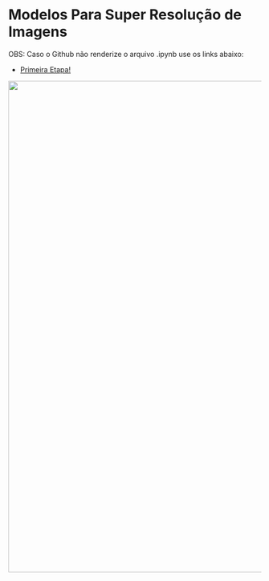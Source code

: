 # Modelos Para Super Resolução de Imagens 

OBS: Caso o Github não renderize o arquivo .ipynb use os links abaixo:

- <a href="https://nbviewer.org/github/Julio-M39/GANs_SRGAN_ESRGAN_Super_Resolucao/blob/main/GANs_ESRGAN.ipynb">Primeira Etapa!</a> 

<div>
<img src="https://user-images.githubusercontent.com/54995990/207766459-02d835c3-3364-489f-960b-d181d8828706.png" width="980px" />
</div>

